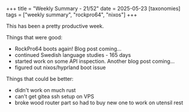 +++
title = "Weekly Summary - 21/52"
date = 2025-05-23
[taxonomies]
tags = ["weekly summary", "rockpro64", "nixos"]
+++

This has been a pretty productive week.

Things that were good:
- RockPro64 boots again! Blog post coming...
- continued Swedish language studies - 165 days
- started work on some API inspection. Another blog post coming...
- figured out nixos/hyprland boot issue

Things that could be better:
- didn't work on much rust
- can't get gitea ssh setup on VPS
- broke wood router part so had to buy new one to work on utensil rest
